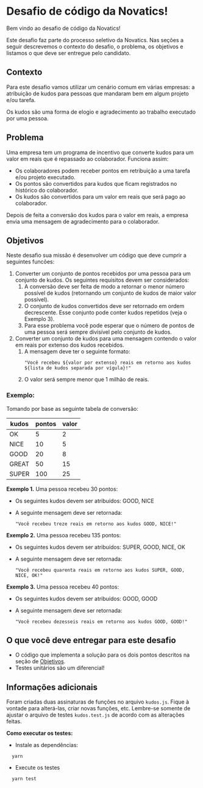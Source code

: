 # Desafio de código da Novatics!

Bem vindo ao desafio de código da Novatics!

Este desafio faz parte do processo seletivo da Novatics. Nas seções a seguir descrevemos o contexto do desafio, o problema, os objetivos e listamos o que deve ser entregue pelo candidato.

  ## Contexto
  Para este desafio vamos utilizar um cenário comum em várias empresas: a atribuição de 
  kudos para pessoas que mandaram bem em algum projeto e/ou tarefa.
    
  Os kudos são uma forma de elogio e agradecimento ao trabalho executado por uma pessoa.

  ## Problema

  Uma empresa tem um programa de incentivo que converte kudos para um valor em reais que é repassado ao colaborador. Funciona assim:
  - Os colaboradores podem receber pontos em retribuição a uma tarefa e/ou projeto executado.
  - Os pontos são convertidos para kudos que ficam registrados no histórico do colaborador.
  - Os kudos são convertidos para um valor em reais que será pago ao colaborador.
  
  Depois de feita a conversão dos kudos para o valor em reais, a empresa envia uma mensagem de agradecimento para o colaborador.
  
  ## Objetivos
  
  Neste desafio sua missão é desenvolver um código que deve cumprir a seguintes funcões:
  
  1. Converter um conjunto de pontos recebidos por uma pessoa para um conjunto de kudos. Os seguintes requisitos devem ser considerados:
      1. A conversão deve ser feita de modo a retornar o menor número possível de kudos (retornando um conjunto de kudos de maior valor possível).
      2. O conjunto de kudos convertidos deve ser retornado em ordem decrescente. Esse conjunto pode conter kudos repetidos (veja o Exemplo 3).
      3. Para esse problema você pode esperar que o número de pontos de uma pessoa será sempre divisível pelo conjunto de kudos.
   2. Converter um conjunto de kudos para uma mensagem contendo o valor em reais por extenso dos kudos recebidos.
      1. A mensagem deve ter o seguinte formato:
          ```
          "Você recebeu ${valor por extenso} reais em retorno aos kudos ${lista de kudos separada por vígula}!"
          ```
      2. O valor será sempre menor que 1 milhão de reais.

  ### Exemplo:
  Tomando por base as seguinte tabela de conversão:
  
  | kudos               |  pontos             |  valor              |
  | ------------------- | ------------------- | ------------------- |
  |  OK                 |  5                  |  2                  |
  |  NICE               |  10                 |  5                  |
  |  GOOD               |  20                 |  8                  |
  |  GREAT              |  50                 |  15                 |
  |  SUPER              |  100                |  25                 |

  **Exemplo 1.** Uma pessoa recebeu 30 pontos:
  * Os seguintes kudos devem ser atribuídos: GOOD, NICE 
  * A seguinte mensagem deve ser retornada:

      ```
      "Você recebeu treze reais em retorno aos kudos GOOD, NICE!"
      ```


  **Exemplo 2.** Uma pessoa recebeu 135 pontos:
  * Os seguintes kudos devem ser atribuídos: SUPER, GOOD, NICE, OK
  * A seguinte mensagem deve ser retornada:

      ```
      "Você recebeu quarenta reais em retorno aos kudos SUPER, GOOD, NICE, OK!"
      ```
      
  **Exemplo 3.** Uma pessoa recebeu 40 pontos:
  * Os seguintes kudos devem ser atribuídos: GOOD, GOOD
  * A seguinte mensagem deve ser retornada:

      ```
      "Você recebeu dezesseis reais em retorno aos kudos GOOD, GOOD!"
      ```

  ## O que você deve entregar para este desafio

  * O código que implementa a solução para os dois pontos descritos na seção de [Objetivos](#objetivos).
  * Testes unitários são um diferencial!

  ## Informações adicionais

  Foram criadas duas assinaturas de funções no arquivo `kudos.js`. Fique à vontade para alterá-las, criar novas funções, etc. Lembre-se somente de ajustar o arquivo de testes `kudos.test.js` de acordo com as alterações feitas.
  
  **Como executar os testes:**
  
  * Instale as dependências:
  
  ```
    yarn
  ```
  
  
  * Execute os testes
  ```
    yarn test
  ```
